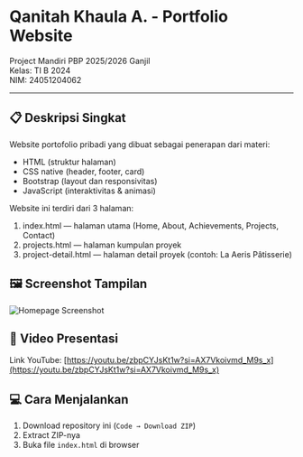 # Qanitah Khaula A. - Portfolio Website  
Project Mandiri PBP 2025/2026 Ganjil  
Kelas: TI B 2024  
NIM: 24051204062  

---

## 📋 Deskripsi Singkat
Website portofolio pribadi yang dibuat sebagai penerapan dari materi:
- HTML (struktur halaman)
- CSS native (header, footer, card)
- Bootstrap (layout dan responsivitas)
- JavaScript (interaktivitas & animasi)

Website ini terdiri dari 3 halaman:
1. index.html — halaman utama (Home, About, Achievements, Projects, Contact)
2. projects.html — halaman kumpulan proyek
3. project-detail.html — halaman detail proyek (contoh: La Aeris Pâtisserie)

## 🖼️ Screenshot Tampilan
![Homepage Screenshot](assets/img/project1.jpg)



## 🎥 Video Presentasi
Link YouTube: [https://youtu.be/zbpCYJsKt1w?si=AX7Vkoivmd_M9s_x](https://youtu.be/zbpCYJsKt1w?si=AX7Vkoivmd_M9s_x)


## 💻 Cara Menjalankan
1. Download repository ini (`Code → Download ZIP`)
2. Extract ZIP-nya
3. Buka file `index.html` di browser
